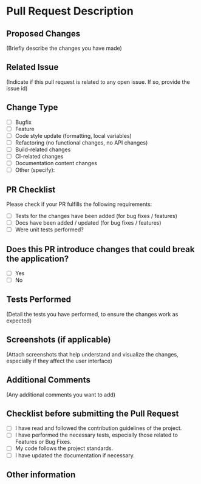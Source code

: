 # Pull Request Description

## Proposed Changes

(Briefly describe the changes you have made)

## Related Issue

(Indicate if this pull request is related to any open issue. If so, provide the issue id)

## Change Type

- [ ] Bugfix
- [ ] Feature
- [ ] Code style update (formatting, local variables)
- [ ] Refactoring (no functional changes, no API changes)
- [ ] Build-related changes
- [ ] CI-related changes
- [ ] Documentation content changes
- [ ] Other (specify):

## PR Checklist

Please check if your PR fulfills the following requirements:

- [ ] Tests for the changes have been added (for bug fixes / features)
- [ ] Docs have been added / updated (for bug fixes / features)
- [ ] Were unit tests performed?

## Does this PR introduce changes that could break the application?

- [ ] Yes
- [ ] No

<!-- If this PR introduces changes that could break the application, please describe the impact and migration path for existing applications below. -->

## Tests Performed

(Detail the tests you have performed, to ensure the changes work as expected)

## Screenshots (if applicable)

(Attach screenshots that help understand and visualize the changes, especially if they affect the user interface)

## Additional Comments

(Any additional comments you want to add)

## Checklist before submitting the Pull Request

- [ ] I have read and followed the contribution guidelines of the project.
- [ ] I have performed the necessary tests, especially those related to Features or Bug Fixes.
- [ ] My code follows the project standards.
- [ ] I have updated the documentation if necessary.

## Other information
